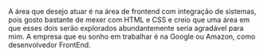   A área que desejo atuar é na área de frontend com integração de sistemas, pois gosto bastante de mexer 
com HTML e CSS e creio que uma área em que esses dois serão explorados abundantemente seria agradável para mim.
  A empresa que eu sonho em trabalhar é na Google ou Amazon, como desenvolvedor FrontEnd.
